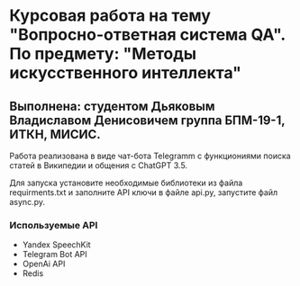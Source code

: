 # Курсовая работа на тему "Вопросно-ответная система QA". По предмету: "Методы искусственного интеллекта"
## Выполнена: студентом Дьяковым Владиславом Денисовичем группа БПМ-19-1, ИТКН, МИСИС. 
Работа реализована в виде чат-бота Telegramm с функциониями поиска статей в Википедии и общения с ChatGPT 3.5.

Для запуска установите необходимые библиотеки из файла requirments.txt и заполните API ключи в файле api.py, запустите файл async.py.

### Используемые API
- Yandex SpeechKit
- Telegram Bot API
- OpenAi API
- Redis
